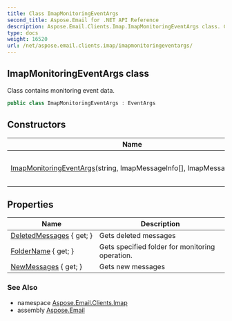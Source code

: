 ```yaml
---
title: Class ImapMonitoringEventArgs
second_title: Aspose.Email for .NET API Reference
description: Aspose.Email.Clients.Imap.ImapMonitoringEventArgs class. Class contains monitoring event data
type: docs
weight: 16520
url: /net/aspose.email.clients.imap/imapmonitoringeventargs/
---
```

## ImapMonitoringEventArgs class

Class contains monitoring event data.

```csharp
public class ImapMonitoringEventArgs : EventArgs
```

## Constructors

| Name | Description |
| --- | --- |
| [ImapMonitoringEventArgs](imapmonitoringeventargs/)(string, ImapMessageInfo[], ImapMessageInfo[]) | Initializes a new instance of the `ImapMonitoringEventArgs` class |

## Properties

| Name | Description |
| --- | --- |
| [DeletedMessages](../../aspose.email.clients.imap/imapmonitoringeventargs/deletedmessages/) { get; } | Gets deleted messages |
| [FolderName](../../aspose.email.clients.imap/imapmonitoringeventargs/foldername/) { get; } | Gets specified folder for monitoring operation. |
| [NewMessages](../../aspose.email.clients.imap/imapmonitoringeventargs/newmessages/) { get; } | Gets new messages |

### See Also

* namespace [Aspose.Email.Clients.Imap](../../aspose.email.clients.imap/)
* assembly [Aspose.Email](../../)



